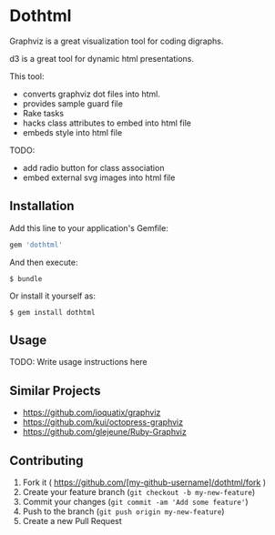 # Dothtml

Graphviz is a great visualization tool for coding digraphs.

d3 is a great tool for dynamic html presentations.

This tool:

- converts graphviz dot files into html.
- provides sample guard file
- Rake tasks
- hacks class attributes to embed into html file
- embeds style into html file

TODO:
- add radio button for class association
- embed external svg images into html file


## Installation

Add this line to your application's Gemfile:

```ruby
gem 'dothtml'
```

And then execute:

    $ bundle

Or install it yourself as:

    $ gem install dothtml

## Usage

TODO: Write usage instructions here

## Similar Projects

- https://github.com/ioquatix/graphviz
- https://github.com/kui/octopress-graphviz
- https://github.com/glejeune/Ruby-Graphviz

## Contributing

1. Fork it ( https://github.com/[my-github-username]/dothtml/fork )
2. Create your feature branch (`git checkout -b my-new-feature`)
3. Commit your changes (`git commit -am 'Add some feature'`)
4. Push to the branch (`git push origin my-new-feature`)
5. Create a new Pull Request

